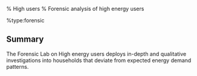 % High users
% Forensic analysis of high energy users

%type:forensic

Summary
-------

The Forensic Lab on High energy users deploys in-depth and qualitative investigations into households that deviate from expected energy demand patterns.
